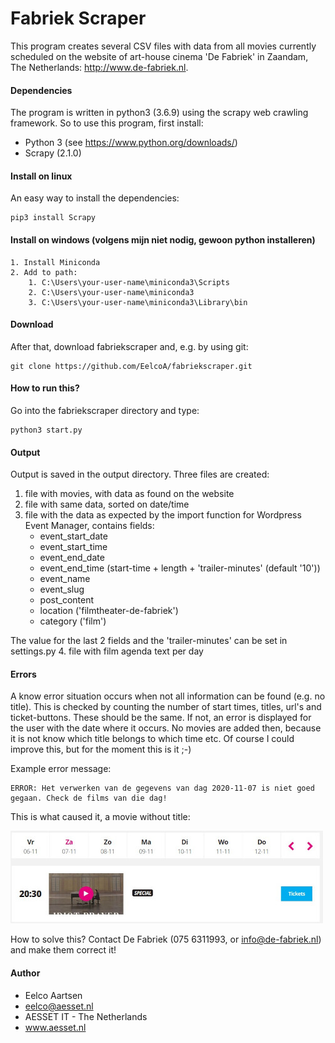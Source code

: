 # Fabriek Scraper

This program creates several CSV files with data from all movies currently scheduled 
on the website of art-house cinema 'De Fabriek' in Zaandam, The Netherlands: http://www.de-fabriek.nl. 

#### Dependencies
The program is written in python3 (3.6.9) using the scrapy web crawling framework. So to use this
program, first install:

* Python 3 (see https://www.python.org/downloads/)
* Scrapy (2.1.0)

#### Install on linux

An easy way to install the dependencies:
```
pip3 install Scrapy
```

#### Install on windows (volgens mijn niet nodig, gewoon python installeren)
```
1. Install Miniconda
2. Add to path:
    1. C:\Users\your-user-name\miniconda3\Scripts
    2. C:\Users\your-user-name\miniconda3
    3. C:\Users\your-user-name\miniconda3\Library\bin
```

#### Download 
After that, download fabriekscraper and, e.g. by using git:
```
git clone https://github.com/EelcoA/fabriekscraper.git
```

#### How to run this?
Go into the fabriekscraper directory and type:
```
python3 start.py
```

#### Output
Output is saved in the output directory. Three files are created:

1. file with movies, with data as found on the website
2. file with same data, sorted on date/time
3. file with the data as expected by the import function for Wordpress Event Manager,
contains fields:
    - event_start_date
    - event_start_time
    - event_end_date
    - event_end_time (start-time + length + 'trailer-minutes' (default '10'))
    - event_name
    - event_slug
    - post_content
    - location ('filmtheater-de-fabriek')
    - category ('film')

The value for the last 2 fields and the 'trailer-minutes' can be set in settings.py
4. file with film agenda text per day 

#### Errors
A know error situation occurs when not all information can be found (e.g. no title).
This is checked by counting the number of start times, titles, url's and ticket-buttons. 
These should be the same. If not, an error is displayed for the user with the date where it occurs.
No movies are added then, because it is not know which title belongs to which time etc.
Of course I could improve this, but for the moment this is it ;-)

Example error message:
```
ERROR: Het verwerken van de gegevens van dag 2020-11-07 is niet goed gegaan. Check de films van die dag!
```
This is what caused it, a movie without title:

![Image](doc/Fabriek_movie_without_name_example.jpg?raw=true)

How to solve this? Contact De Fabriek (075 6311993, or info@de-fabriek.nl) and make them correct it!
    
#### Author
- Eelco Aartsen
- eelco@aesset.nl
- AESSET IT - The Netherlands
- www.aesset.nl


